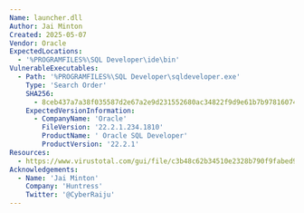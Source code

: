 ```yaml
---
Name: launcher.dll
Author: Jai Minton
Created: 2025-05-07
Vendor: Oracle
ExpectedLocations:
  - '%PROGRAMFILES%\SQL Developer\ide\bin'
VulnerableExecutables:
  - Path: '%PROGRAMFILES%\SQL Developer\sqldeveloper.exe'
    Type: 'Search Order'
    SHA256:
      - 8ceb437a7a38f035587d2e67a2e9d231552680ac34822f9d9e61b7b978160741
    ExpectedVersionInformation:
      - CompanyName: 'Oracle'
        FileVersion: '22.2.1.234.1810'
        ProductName: ' Oracle SQL Developer'
        ProductVersion: '22.2.1'
Resources:
  - https://www.virustotal.com/gui/file/c3b48c62b34510e2328b790f9fabed994a91998f36c0c40bcf628b93f40d8ae5/relations
Acknowledgements:
  - Name: 'Jai Minton'
    Company: 'Huntress'
    Twitter: '@CyberRaiju'
---
```


